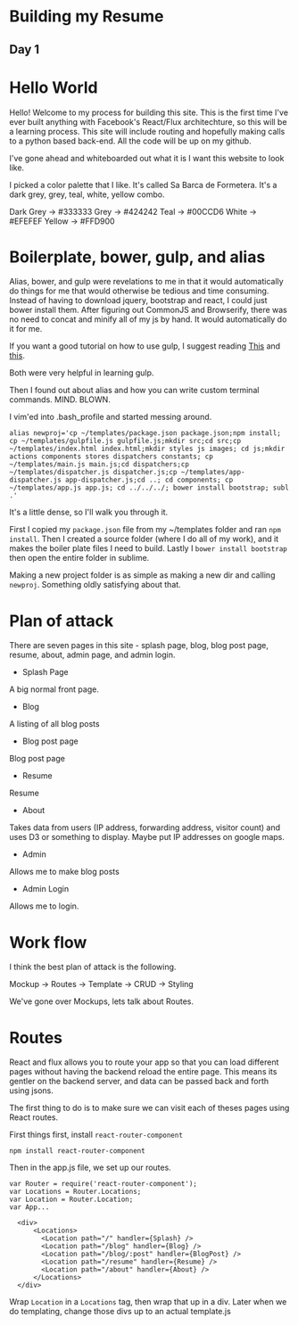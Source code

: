 Building my Resume
====================

Day 1
---------------------

# Hello World

Hello! Welcome to my process for building this site. This is
the first time I've ever built anything with Facebook's
React/Flux architechture, so this will be a learning process.
This site will include routing and hopefully making calls
to a python based back-end. All the code will be up on my
github.

I've gone ahead and whiteboarded out what it is I want this
website to look like.

I picked a color palette that I like. It's called Sa Barca de
Formetera. It's a dark grey, grey, teal, white, yellow combo.

Dark Grey -> #333333
Grey -> #424242
Teal -> #00CCD6
White -> #EFEFEF
Yellow -> #FFD900


# Boilerplate, bower, gulp, and alias

Alias, bower, and gulp were revelations to me in that it would automatically do things for me that would otherwise be tedious and time consuming. Instead of having to download jquery, bootstrap and react, I could just bower install them. After figuring out CommonJS and Browserify, there was no need to concat and minify all of my js by hand. It would automatically do it for me.

If you want a good tutorial on how to use gulp, I suggest reading [This](http://markgoodyear.com/2014/01/getting-started-with-gulp/) and [this](http://tylermcginnis.com/reactjs-tutorial-pt-2-building-react-applications-with-gulp-and-browserify/).

Both were very helpful in learning gulp.

Then I found out about alias and how you can write custom terminal commands. MIND. BLOWN.

I vim'ed into .bash_profile and started messing around.

    alias newproj='cp ~/templates/package.json package.json;npm install; cp ~/templates/gulpfile.js gulpfile.js;mkdir src;cd src;cp ~/templates/index.html index.html;mkdir styles js images; cd js;mkdir actions components stores dispatchers constants; cp ~/templates/main.js main.js;cd dispatchers;cp ~/templates/dispatcher.js dispatcher.js;cp ~/templates/app-dispatcher.js app-dispatcher.js;cd ..; cd components; cp ~/templates/app.js app.js; cd ../../../; bower install bootstrap; subl .'

It's a little dense, so I'll walk you through it.

First I copied my `package.json` file from my ~/templates folder and ran `npm install`. Then I created a source folder (where I do all of my work), and it makes the boiler plate files I need to build. Lastly I `bower install bootstrap` then open the entire folder in sublime.

Making a new project folder is as simple as making a new dir and calling `newproj`. Something oldly satisfying about that.

# Plan of attack

There are seven pages in this site - splash page, blog, blog post page, resume, about, admin page, and admin login.

- Splash Page

A big normal front page.

- Blog

A listing of all blog posts

- Blog post page

Blog post page

- Resume

Resume

- About

Takes data from users (IP address, forwarding address, visitor count) and uses D3 or something to display. Maybe put IP addresses on google maps.

- Admin

Allows me to make blog posts

- Admin Login

Allows me to login.

# Work flow

I think the best plan of attack is the following.

Mockup -> Routes -> Template -> CRUD -> Styling

We've gone over Mockups, lets talk about Routes.

# Routes

React and flux allows you to route your app so that you can load different pages without having the backend reload the entire page. This means its gentler on the backend server, and data can be passed back and forth using jsons.

The first thing to do is to make sure we can visit each of theses pages using React routes.

First things first, install `react-router-component`

    npm install react-router-component

Then in the app.js file, we set up our routes.

    var Router = require('react-router-component');
    var Locations = Router.Locations;
    var Location = Router.Location;
    var App...

      <div>
          <Locations>
            <Location path="/" handler={Splash} />
            <Location path="/blog" handler={Blog} />
            <Location path="/blog/:post" handler={BlogPost} />
            <Location path="/resume" handler={Resume} />
            <Location path="/about" handler={About} />
          </Locations>
      </div>

Wrap `Location` in a `Locations` tag, then wrap that up in a div. Later when we do templating, change those divs up to an actual template.js
















